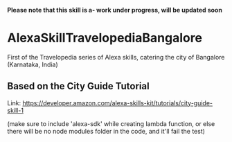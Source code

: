 **Please note that this skill is a- work under progress, will be updated soon**

# AlexaSkillTravelopediaBangalore
First of the Travelopedia series of Alexa skills, catering the city of Bangalore (Karnataka, India)

## Based on the City Guide Tutorial
Link: https://developer.amazon.com/alexa-skills-kit/tutorials/city-guide-skill-1

(make sure to include 'alexa-sdk' while creating lambda function, or else there will be no node modules folder in the code, and it'll fail the test)
